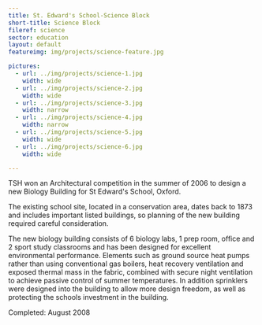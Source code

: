```yaml
---
title: St. Edward's School-Science Block
short-title: Science Block
fileref: science
sector: education
layout: default
featureimg: img/projects/science-feature.jpg

pictures:
  - url: ../img/projects/science-1.jpg
    width: wide
  - url: ../img/projects/science-2.jpg
    width: wide
  - url: ../img/projects/science-3.jpg
    width: narrow
  - url: ../img/projects/science-4.jpg
    width: narrow
  - url: ../img/projects/science-5.jpg
    width: wide
  - url: ../img/projects/science-6.jpg
    width: wide

---
```


TSH won an Architectural competition in the summer of 2006 to design a new Biology Building for St Edward's School, Oxford.

The existing school site, located in a conservation area, dates back to 1873 and includes important listed buildings, so planning of the new building required careful consideration.

The new biology building consists of 6 biology labs, 1 prep room, office and 2 sport study classrooms and has been designed for excellent environmental performance.  Elements such as ground source heat pumps rather than using conventional gas boilers, heat recovery ventilation and exposed thermal mass in the fabric, combined with secure night ventilation to achieve passive control of summer temperatures.  In addition sprinklers were designed into the building to allow more design freedom, as well as protecting the schools investment in the building.

Completed: August 2008
